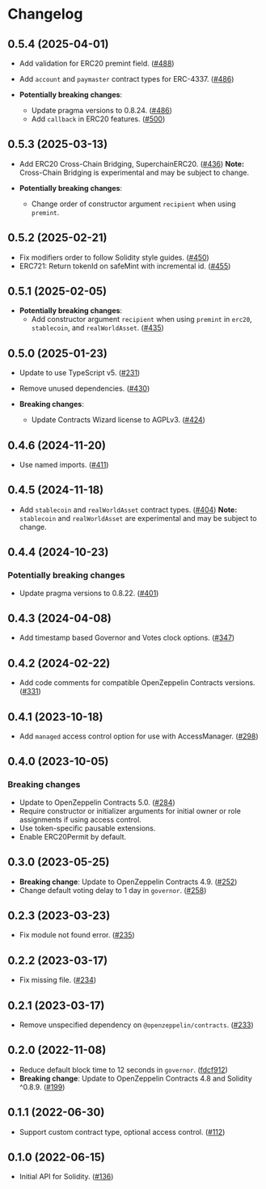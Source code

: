 # Changelog

## 0.5.4 (2025-04-01)

- Add validation for ERC20 premint field. ([#488](https://github.com/OpenZeppelin/contracts-wizard/pull/488))
- Add `account` and `paymaster` contract types for ERC-4337. ([#486](https://github.com/OpenZeppelin/contracts-wizard/pull/486))

- **Potentially breaking changes**:
  - Update pragma versions to 0.8.24. ([#486](https://github.com/OpenZeppelin/contracts-wizard/pull/486))
  - Add `callback` in ERC20 features. ([#500](https://github.com/OpenZeppelin/contracts-wizard/pull/500))

## 0.5.3 (2025-03-13)

- Add ERC20 Cross-Chain Bridging, SuperchainERC20. ([#436](https://github.com/OpenZeppelin/contracts-wizard/pull/436))
**Note:** Cross-Chain Bridging is experimental and may be subject to change.

- **Potentially breaking changes**:
  - Change order of constructor argument `recipient` when using `premint`.

## 0.5.2 (2025-02-21)

- Fix modifiers order to follow Solidity style guides. ([#450](https://github.com/OpenZeppelin/contracts-wizard/pull/450))
- ERC721: Return tokenId on safeMint with incremental id. ([#455](https://github.com/OpenZeppelin/contracts-wizard/pull/455))

## 0.5.1 (2025-02-05)

- **Potentially breaking changes**:
  - Add constructor argument `recipient` when using `premint` in `erc20`, `stablecoin`, and `realWorldAsset`. ([#435](https://github.com/OpenZeppelin/contracts-wizard/pull/435))

## 0.5.0 (2025-01-23)

- Update to use TypeScript v5. ([#231](https://github.com/OpenZeppelin/contracts-wizard/pull/231))
- Remove unused dependencies. ([#430](https://github.com/OpenZeppelin/contracts-wizard/pull/430))

- **Breaking changes**:
  - Update Contracts Wizard license to AGPLv3. ([#424](https://github.com/OpenZeppelin/contracts-wizard/pull/424))

## 0.4.6 (2024-11-20)

- Use named imports. ([#411](https://github.com/OpenZeppelin/contracts-wizard/pull/411))

## 0.4.5 (2024-11-18)

- Add `stablecoin` and `realWorldAsset` contract types. ([#404](https://github.com/OpenZeppelin/contracts-wizard/pull/404))
**Note:** `stablecoin` and `realWorldAsset` are experimental and may be subject to change.

## 0.4.4 (2024-10-23)

### Potentially breaking changes
- Update pragma versions to 0.8.22. ([#401](https://github.com/OpenZeppelin/contracts-wizard/pull/401))

## 0.4.3 (2024-04-08)

- Add timestamp based Governor and Votes clock options. ([#347](https://github.com/OpenZeppelin/contracts-wizard/pull/347))

## 0.4.2 (2024-02-22)

- Add code comments for compatible OpenZeppelin Contracts versions. ([#331](https://github.com/OpenZeppelin/contracts-wizard/pull/331))

## 0.4.1 (2023-10-18)

- Add `managed` access control option for use with AccessManager. ([#298](https://github.com/OpenZeppelin/contracts-wizard/pull/298))

## 0.4.0 (2023-10-05)

### Breaking changes
- Update to OpenZeppelin Contracts 5.0. ([#284](https://github.com/OpenZeppelin/contracts-wizard/pull/284))
- Require constructor or initializer arguments for initial owner or role assignments if using access control.
- Use token-specific pausable extensions.
- Enable ERC20Permit by default.

## 0.3.0 (2023-05-25)

- **Breaking change**: Update to OpenZeppelin Contracts 4.9. ([#252](https://github.com/OpenZeppelin/contracts-wizard/pull/252))
- Change default voting delay to 1 day in `governor`. ([#258](https://github.com/OpenZeppelin/contracts-wizard/pull/258))

## 0.2.3 (2023-03-23)

- Fix module not found error. ([#235](https://github.com/OpenZeppelin/contracts-wizard/issues/235))

## 0.2.2 (2023-03-17)

- Fix missing file. ([#234](https://github.com/OpenZeppelin/contracts-wizard/pull/234))

## 0.2.1 (2023-03-17)

- Remove unspecified dependency on `@openzeppelin/contracts`. ([#233](https://github.com/OpenZeppelin/contracts-wizard/pull/233))

## 0.2.0 (2022-11-08)

- Reduce default block time to 12 seconds in `governor`. ([fdcf912](https://github.com/OpenZeppelin/contracts-wizard/commit/fdcf9129354692b3b7e0fa694233fdd62a1e99bb))
- **Breaking change**: Update to OpenZeppelin Contracts 4.8 and Solidity ^0.8.9. ([#199](https://github.com/OpenZeppelin/contracts-wizard/pull/199))

## 0.1.1 (2022-06-30)

- Support custom contract type, optional access control. ([#112](https://github.com/OpenZeppelin/contracts-wizard/pull/112))

## 0.1.0 (2022-06-15)

- Initial API for Solidity. ([#136](https://github.com/OpenZeppelin/contracts-wizard/pull/136))
